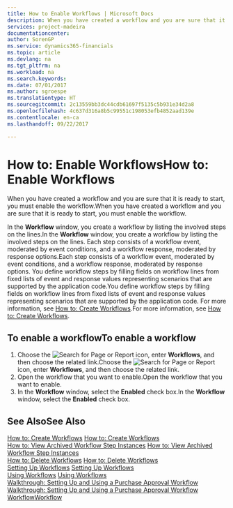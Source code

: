 ```yaml
---
title: How to Enable Workflows | Microsoft Docs
description: When you have created a workflow and you are sure that it is ready to start, you must enable the workflow.
services: project-madeira
documentationcenter: 
author: SorenGP
ms.service: dynamics365-financials
ms.topic: article
ms.devlang: na
ms.tgt_pltfrm: na
ms.workload: na
ms.search.keywords: 
ms.date: 07/01/2017
ms.author: sgroespe
ms.translationtype: HT
ms.sourcegitcommit: 2c13559bb3dc44cdb61697f5135c5b931e34d2a8
ms.openlocfilehash: 4c637d316a8b5c99551c198053efb4852aad139e
ms.contentlocale: en-ca
ms.lasthandoff: 09/22/2017

---
```

# <a name="how-to-enable-workflows"></a><span data-ttu-id="d1696-103">How to: Enable Workflows</span><span class="sxs-lookup"><span data-stu-id="d1696-103">How to: Enable Workflows</span></span>
<span data-ttu-id="d1696-104">When you have created a workflow and you are sure that it is ready to start, you must enable the workflow.</span><span class="sxs-lookup"><span data-stu-id="d1696-104">When you have created a workflow and you are sure that it is ready to start, you must enable the workflow.</span></span>  

 <span data-ttu-id="d1696-105">In the **Workflow** window, you create a workflow by listing the involved steps on the lines.</span><span class="sxs-lookup"><span data-stu-id="d1696-105">In the **Workflow** window, you create a workflow by listing the involved steps on the lines.</span></span> <span data-ttu-id="d1696-106">Each step consists of a workflow event, moderated by event conditions, and a workflow response, moderated by response options.</span><span class="sxs-lookup"><span data-stu-id="d1696-106">Each step consists of a workflow event, moderated by event conditions, and a workflow response, moderated by response options.</span></span> <span data-ttu-id="d1696-107">You define workflow steps by filling fields on workflow lines from fixed lists of event and response values representing scenarios that are supported by the application code.</span><span class="sxs-lookup"><span data-stu-id="d1696-107">You define workflow steps by filling fields on workflow lines from fixed lists of event and response values representing scenarios that are supported by the application code.</span></span> <span data-ttu-id="d1696-108">For more information, see [How to: Create Workflows](across-how-to-create-workflows.md).</span><span class="sxs-lookup"><span data-stu-id="d1696-108">For more information, see [How to: Create Workflows](across-how-to-create-workflows.md).</span></span>  

## <a name="to-enable-a-workflow"></a><span data-ttu-id="d1696-109">To enable a workflow</span><span class="sxs-lookup"><span data-stu-id="d1696-109">To enable a workflow</span></span>  
1.  <span data-ttu-id="d1696-110">Choose the ![Search for Page or Report](media/ui-search/search_small.png "Search for Page or Report icon") icon, enter **Workflows**, and then choose the related link.</span><span class="sxs-lookup"><span data-stu-id="d1696-110">Choose the ![Search for Page or Report](media/ui-search/search_small.png "Search for Page or Report icon") icon, enter **Workflows**, and then choose the related link.</span></span>  
2.  <span data-ttu-id="d1696-111">Open the workflow that you want to enable.</span><span class="sxs-lookup"><span data-stu-id="d1696-111">Open the workflow that you want to enable.</span></span>  
3.  <span data-ttu-id="d1696-112">In the **Workflow** window, select the **Enabled** check box.</span><span class="sxs-lookup"><span data-stu-id="d1696-112">In the **Workflow** window, select the **Enabled** check box.</span></span>  

## <a name="see-also"></a><span data-ttu-id="d1696-113">See Also</span><span class="sxs-lookup"><span data-stu-id="d1696-113">See Also</span></span>  
 <span data-ttu-id="d1696-114">[How to: Create Workflows](across-how-to-create-workflows.md) </span><span class="sxs-lookup"><span data-stu-id="d1696-114">[How to: Create Workflows](across-how-to-create-workflows.md) </span></span>  
 <span data-ttu-id="d1696-115">[How to: View Archived Workflow Step Instances](across-how-to-view-archived-workflow-step-instances.md) </span><span class="sxs-lookup"><span data-stu-id="d1696-115">[How to: View Archived Workflow Step Instances](across-how-to-view-archived-workflow-step-instances.md) </span></span>  
 <span data-ttu-id="d1696-116">[How to: Delete Workflows](across-how-to-delete-workflows.md) </span><span class="sxs-lookup"><span data-stu-id="d1696-116">[How to: Delete Workflows](across-how-to-delete-workflows.md) </span></span>  
 <span data-ttu-id="d1696-117">[Setting Up Workflows](across-set-up-workflows.md) </span><span class="sxs-lookup"><span data-stu-id="d1696-117">[Setting Up Workflows](across-set-up-workflows.md) </span></span>  
 <span data-ttu-id="d1696-118">[Using Workflows](across-use-workflows.md) </span><span class="sxs-lookup"><span data-stu-id="d1696-118">[Using Workflows](across-use-workflows.md) </span></span>  
 <span data-ttu-id="d1696-119">[Walkthrough: Setting Up and Using a Purchase Approval Workflow](walkthrough-setting-up-and-using-a-purchase-approval-workflow.md) </span><span class="sxs-lookup"><span data-stu-id="d1696-119">[Walkthrough: Setting Up and Using a Purchase Approval Workflow](walkthrough-setting-up-and-using-a-purchase-approval-workflow.md) </span></span>  
 [<span data-ttu-id="d1696-120">Workflow</span><span class="sxs-lookup"><span data-stu-id="d1696-120">Workflow</span></span>](across-workflow.md)   

